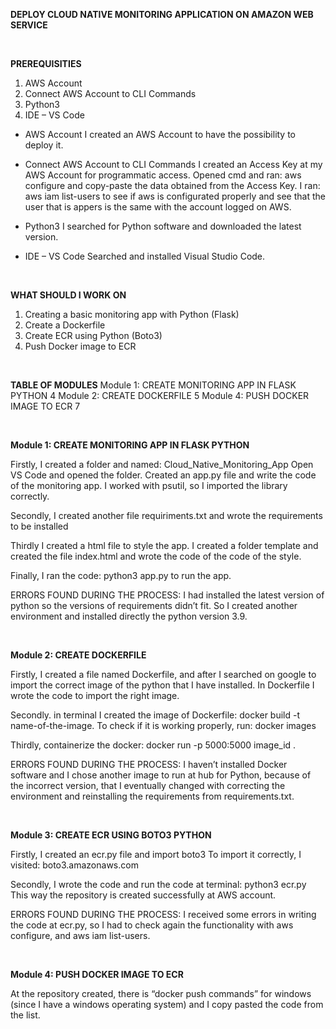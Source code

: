**DEPLOY CLOUD NATIVE MONITORING APPLICATION ON AMAZON WEB SERVICE**

<br>

**PREREQUISITIES**
1.	AWS Account
2.	Connect AWS Account to CLI Commands
3.	Python3
4.	IDE – VS Code

- AWS Account
I created an AWS Account to have the possibility to deploy it.

- Connect AWS Account to CLI Commands
I created an Access Key at my AWS Account for programmatic access.
Opened cmd and ran: aws configure and copy-paste the data obtained from the Access Key.
I ran: aws iam list-users to see if aws is configurated properly and see that the user that is appers is the same with the account logged on AWS.

- Python3
I searched for Python software and downloaded the latest version.

- IDE – VS Code
Searched and installed Visual Studio Code.


<br>

**WHAT SHOULD I WORK ON**
1.	Creating a basic monitoring app with Python (Flask)
2.	Create a Dockerfile
3.	Create ECR using Python (Boto3)
4.	Push Docker image to ECR


<br>

**TABLE OF MODULES**
Module 1: CREATE MONITORING APP IN FLASK PYTHON	4
Module 2: CREATE DOCKERFILE	5
Module 4: PUSH DOCKER IMAGE TO ECR	7


<br>


**Module 1: CREATE MONITORING APP IN FLASK PYTHON**

Firstly, I created a folder and named: Cloud_Native_Monitoring_App
Open VS Code and opened the folder.
Created an app.py file and write the code of the monitoring app.
I worked with psutil, so I imported the library correctly.

Secondly, I created another file requiriments.txt and wrote the requirements to be installed

Thirdly I created a html file to style the app.
I created a folder template and created the file index.html and wrote the code of the code of the style.

Finally, I ran the code: python3 app.py to run the app.

ERRORS FOUND DURING THE PROCESS:
I had installed the latest version of python so the versions of requirements didn’t fit. So I created another environment and installed directly the python version 3.9.

<br>



**Module 2: CREATE DOCKERFILE**

Firstly, I created a file named Dockerfile, and after I searched on google to import the correct image of the python that I have installed.
In Dockerfile I wrote the code to import the right image.

Secondly. in terminal I created the image of Dockerfile: docker build -t name-of-the-image.
To check if it is working properly, run: docker images 

Thirdly, containerize the docker: docker run -p 5000:5000 image_id .


ERRORS FOUND DURING THE PROCESS:
I haven’t installed Docker software and I chose another image to run at hub for Python, because of the incorrect version, that I eventually changed with correcting the environment and reinstalling the requirements from requirements.txt.


<br>



**Module 3: CREATE ECR USING BOTO3 PYTHON**

Firstly, I created an ecr.py file and import boto3
To import it correctly, I visited: boto3.amazonaws.com

Secondly, I wrote the code and run the code at terminal: python3 ecr.py
This way the repository is created successfully at AWS account.


ERRORS FOUND DURING THE PROCESS:
I received some errors in writing the code at ecr.py, so I had to check again the functionality with aws configure, and aws iam list-users.


<br>



**Module 4: PUSH DOCKER IMAGE TO ECR**

At the repository created, there is “docker push commands” for windows (since I have a windows operating system) and I copy pasted the code from the list.
